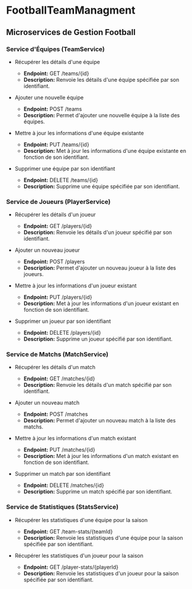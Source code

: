# FootballTeamManagment

## Microservices de Gestion Football

### Service d'Équipes (TeamService)

- Récupérer les détails d'une équipe
  - **Endpoint:** GET /teams/{id}
  - **Description:** Renvoie les détails d'une équipe spécifiée par son identifiant.

- Ajouter une nouvelle équipe
  - **Endpoint:** POST /teams
  - **Description:** Permet d'ajouter une nouvelle équipe à la liste des équipes.

- Mettre à jour les informations d'une équipe existante
  - **Endpoint:** PUT /teams/{id}
  - **Description:** Met à jour les informations d'une équipe existante en fonction de son identifiant.

- Supprimer une équipe par son identifiant
  - **Endpoint:** DELETE /teams/{id}
  - **Description:** Supprime une équipe spécifiée par son identifiant.

### Service de Joueurs (PlayerService)

- Récupérer les détails d'un joueur
  - **Endpoint:** GET /players/{id}
  - **Description:** Renvoie les détails d'un joueur spécifié par son identifiant.

- Ajouter un nouveau joueur
  - **Endpoint:** POST /players
  - **Description:** Permet d'ajouter un nouveau joueur à la liste des joueurs.

- Mettre à jour les informations d'un joueur existant
  - **Endpoint:** PUT /players/{id}
  - **Description:** Met à jour les informations d'un joueur existant en fonction de son identifiant.

- Supprimer un joueur par son identifiant
  - **Endpoint:** DELETE /players/{id}
  - **Description:** Supprime un joueur spécifié par son identifiant.

### Service de Matchs (MatchService)

- Récupérer les détails d'un match
  - **Endpoint:** GET /matches/{id}
  - **Description:** Renvoie les détails d'un match spécifié par son identifiant.

- Ajouter un nouveau match
  - **Endpoint:** POST /matches
  - **Description:** Permet d'ajouter un nouveau match à la liste des matchs.

- Mettre à jour les informations d'un match existant
  - **Endpoint:** PUT /matches/{id}
  - **Description:** Met à jour les informations d'un match existant en fonction de son identifiant.

- Supprimer un match par son identifiant
  - **Endpoint:** DELETE /matches/{id}
  - **Description:** Supprime un match spécifié par son identifiant.

### Service de Statistiques (StatsService)

- Récupérer les statistiques d'une équipe pour la saison
  - **Endpoint:** GET /team-stats/{teamId}
  - **Description:** Renvoie les statistiques d'une équipe pour la saison spécifiée par son identifiant.

- Récupérer les statistiques d'un joueur pour la saison
  - **Endpoint:** GET /player-stats/{playerId}
  - **Description:** Renvoie les statistiques d'un joueur pour la saison spécifiée par son identifiant.

